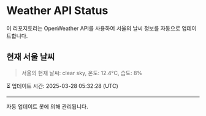 
# Weather API Status

이 리포지토리는 OpenWeather API를 사용하여 서울의 날씨 정보를 자동으로 업데이트합니다.

## 현재 서울 날씨
> 서울의 현재 날씨: clear sky, 온도: 12.4°C, 습도: 8%

⏳ 업데이트 시간: 2025-03-28 05:32:28 (UTC)

---
자동 업데이트 봇에 의해 관리됩니다.
